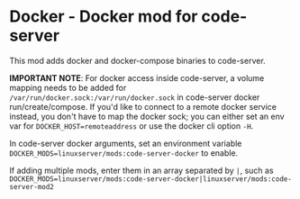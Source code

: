 # Docker - Docker mod for code-server

This mod adds docker and docker-compose binaries to code-server.

**IMPORTANT NOTE**: For docker access inside code-server, a volume mapping needs to be added for `/var/run/docker.sock:/var/run/docker.sock` in code-server docker run/create/compose. If you'd like to connect to a remote docker service instead, you don't have to map the docker sock; you can either set an env var for `DOCKER_HOST=remoteaddress` or use the docker cli option `-H`.

In code-server docker arguments, set an environment variable `DOCKER_MODS=linuxserver/mods:code-server-docker` to enable.

If adding multiple mods, enter them in an array separated by `|`, such as `DOCKER_MODS=linuxserver/mods:code-server-docker|linuxserver/mods:code-server-mod2`
